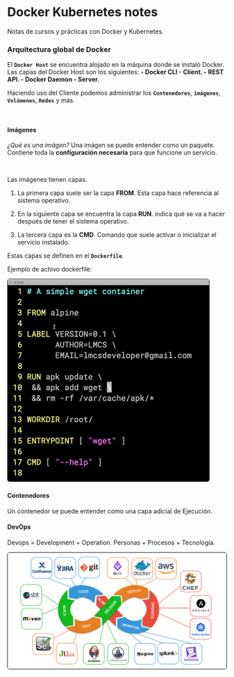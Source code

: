 # Docker Kubernetes notes

Notas de cursos y prácticas con Docker y Kubernetes.


### Arquitectura global de Docker

El <code><b>Docker Host</b></code> se encuentra alojado en la máquina donde se instaló Docker. Las capas del Docker Host son los siguientes:
<b>
    - Docker CLI - Client.
    - REST API.
    - Docker Daemon - Server.
</b>

Haciendo uso del Cliente podemos administrar los <code><b>Contenedores</b></code>, <code><b>imágenes</b></code>, <code><b>Volúmenes</b></code>, <code><b>Redes</b></code> y más.

<br>

#### Imágenes

<i>¿Qué es una imágen?</i>
Una imágen se puede entender como un paquete. Contiene toda la <b>configuración necesaria</b> para que funcione un servicio.

<br>

Las imágenes tienen capas.

1. La primera capa suele ser la capa <b>FROM</b>. Esta capa hace referencia al sistema operativo. 

2. En la siguiente capa se encuentra la capa <b>RUN</b>. indica qué se va a hacer después de tener el sistema operativo. 

3. La tercera capa es la <b>CMD</b>. Comando que suele activar o inicializar el servicio instalado.

Estas capas se definen en el <code><b>Dockerfile</b></code>.

Ejemplo de achivo dockerfile:

<img src="images/001 - dockerfile example.png" style="border: 1px solid black; border-radius:5px">


<br>


#### Contenedores

Un contenedor se puede entender como una capa adicial de Ejecución. 








#### DevOps

Devops = Development + Operation.
Personas + Procesos + Tecnología.

<img src="images/002 - Devops.webp" style="border: 1px solid black; border-radius:5px">